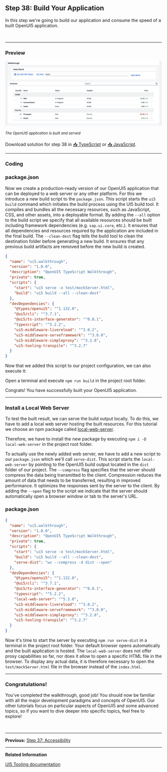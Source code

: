 ## Step 38: Build Your Application

In this step we're going to build our application and consume the speed of a built OpenUI5 application.
  
&nbsp;

***

### Preview
  
  
![](assets/loiofb12cea5ac9b45bb9007aac5a1a8689f_LowRes.png "The UI5 application is built and served")

<sup>*The OpenUI5 application is built and served*</sup>

Download solution for step 38 in [📥 TypeScript](https://sap-samples.github.io/ui5-typescript-walkthrough/ui5-typescript-walkthrough-step-38.zip) or [📥 JavaScript](https://sap-samples.github.io/ui5-typescript-walkthrough/ui5-typescript-walkthrough-step-38-js.zip).

***

### Coding

### package.json

Now we create a production-ready version of our OpenUI5 application that can be deployed to a web server or any other platform. For this we introduce a new build script to the `package.json`. This script starts the `ui5 build` command which initiates the build process using the UI5 build tool. It compiles and bundles all the necessary resources, such as JavaScript, CSS, and other assets, into a deployable format. By adding the `--all` option to the build script we specify that all available resources should be built including framework dependencies \(e.g. `sap.ui.core`, etc.\). It ensures that all dependencies and resources required by the application are included in the final build. The `--clean-dest` flag tells the build tool to clean the destination folder before generating a new build. It ensures that any previous build artifacts are removed before the new build is created.

```json
{
  "name": "ui5.walkthrough",
  "version": "1.0.0",
  "description": "OpenUI5 TypeScript Walkthrough",
  "private": true,
  "scripts": {
    "start": "ui5 serve -o test/mockServer.html",
    "build": "ui5 build --all --clean-dest"
  },
  "devDependencies": {
    "@types/openui5": "^1.132.0",
    "@ui5/cli": "^3.7.1",
    "@ui5/ts-interface-generator": "^0.8.1",
    "typescript": "^5.2.2",
    "ui5-middleware-livereload": "^3.0.2",
    "ui5-middleware-serveframework": "^3.0.0",
    "ui5-middleware-simpleproxy": "^3.2.8",
    "ui5-tooling-transpile": "^3.2.7"
  }
}
```

Now that we added this script to our project configuration, we can also execute it:

Open a terminal and execute `npm run build` in the project root folder.

Congrats! You have successfully built your OpenUI5 application.

***

### Install a Local Web Server

To test the built result, we can serve the build output locally. To do this, we have to add a local web server hosting the built resources. For this tutorial we choose an npm package called [local-web-server](https://www.npmjs.com/package/local-web-server).

Therefore, we have to install the new package by executing `npm i -D local-web-server` in the project root folder.

To actually use the newly added web server, we have to add a new script to our `package.json` which we'll call `serve-dist`. This script starts the `local-web-server` by pointing to the OpenUI5 build output located in the `dist` folder of our project. The `--compress` flag specifies that the server should compress the data being transmitted to the client. Compression reduces the amount of data that needs to be transferred, resulting in improved performance. It optimizes the responses sent by the server to the client. By adding the `--open` flag to the script we indicate that the server should automatically open a browser window or tab to the server's URL.

### package.json

```json
{
  "name": "ui5.walkthrough",
  "version": "1.0.0",
  "description": "OpenUI5 TypeScript Walkthrough",
  "private": true,
  "scripts": {
    "start": "ui5 serve -o test/mockServer.html",
    "build": "ui5 build --all --clean-dest",
    "serve-dist": "ws --compress -d dist --open"
  },
  "devDependencies": {
    "@types/openui5": "^1.132.0",
    "@ui5/cli": "^3.7.1",
    "@ui5/ts-interface-generator": "^0.8.1",
    "typescript": "^5.2.2",
    "local-web-server": "^5.3.0",
    "ui5-middleware-livereload": "^3.0.2",
    "ui5-middleware-serveframework": "^3.0.0",
    "ui5-middleware-simpleproxy": "^3.2.8",
    "ui5-tooling-transpile": "^3.2.7"
  }
}
```

Now it's time to start the server by executing `npm run serve-dist` in a terminal in the project root folder. Your default browser opens automatically and the built application is hosted. The `local-web-server` does not offer proxy capabilities so far, nor does it allow to open a specific HTML file in the browser. To display any actual data, it is therefore necessary to open the `test/mockServer.html` file in the browser instead of the `index.html`.

***

### Congratulations!

You've completed the walkthrough, good job! You should now be familiar with all the major development paradigms and concepts of OpenUI5. Our other tutorials focus on particular aspects of OpenUI5 and some advanced topics, so if you want to dive deeper into specific topics, feel free to explore!

&nbsp;

***

**Previous:** [Step 37: Accessibility](../37/README.md "In this step we're going to improve the accessibility of our app.")

***

**Related Information**  

[UI5 Tooling documentation](https://sap.github.io/ui5-tooling/stable/)
